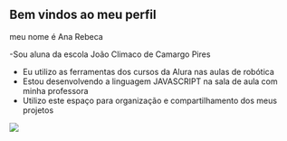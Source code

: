 Bem vindos ao meu perfil
-
meu nome é Ana Rebeca 

-Sou aluna da escola João Climaco de Camargo Pires
- Eu utilizo as ferramentas dos cursos da Alura nas aulas de robótica
-  Estou desenvolvendo a linguagem JAVASCRIPT na sala de aula com minha professora
-  Utilizo este espaço para organização e compartilhamento dos meus projetos

![](https://media1.tenor.com/m/goDBYyWn7-8AAAAC/life-is-strange.gif)

